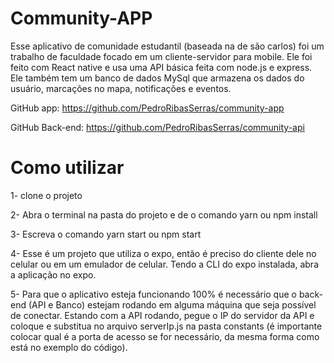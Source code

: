 # Community-APP
 Esse aplicativo de comunidade estudantil (baseada na de são carlos) foi um trabalho de faculdade focado em um cliente-servidor para mobile. Ele foi feito com React native e usa uma API básica feita com node.js e express. Ele também tem um banco de dados MySql que armazena os dados do usuário, marcações no mapa, notificações e eventos.

GitHub app: https://github.com/PedroRibasSerras/community-app

GitHub Back-end: https://github.com/PedroRibasSerras/community-api


# Como utilizar

   1- clone o projeto
   
   2- Abra o terminal na pasta do projeto e de o comando yarn ou npm install
   
   3- Escreva o comando yarn start ou npm start
   
   4- Esse é um projeto que utiliza o expo, então é preciso do cliente dele no celular ou em um emulador de celular. Tendo a CLI do expo instalada, abra a aplicação no expo.
   
   5- Para que o aplicativo esteja funcionando 100% é necessário que o back-end (API e Banco) estejam rodando em alguma máquina que seja possível de conectar. Estando com a API rodando, pegue o IP do servidor da API e coloque e substitua no arquivo serverIp.js na pasta constants (é importante colocar qual é a porta de acesso se for necessário, da mesma forma como está no exemplo do código).
 
